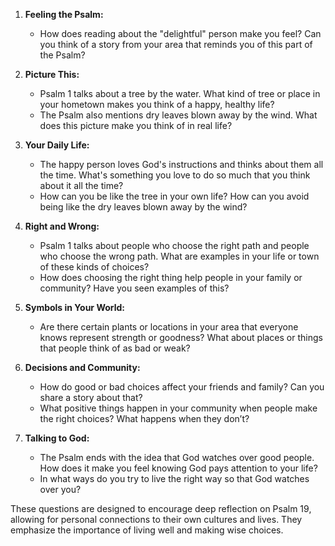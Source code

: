 1. **Feeling the Psalm:**
   - How does reading about the "delightful" person make you feel? Can you think of a story from your area that reminds you of this part of the Psalm?

2. **Picture This:**
   - Psalm 1 talks about a tree by the water. What kind of tree or place in your hometown makes you think of a happy, healthy life?
   - The Psalm also mentions dry leaves blown away by the wind. What does this picture make you think of in real life?

3. **Your Daily Life:**
   - The happy person loves God's instructions and thinks about them all the time. What's something you love to do so much that you think about it all the time?
   - How can you be like the tree in your own life? How can you avoid being like the dry leaves blown away by the wind?

4. **Right and Wrong:**
   - Psalm 1 talks about people who choose the right path and people who choose the wrong path. What are examples in your life or town of these kinds of choices?
   - How does choosing the right thing help people in your family or community? Have you seen examples of this?

5. **Symbols in Your World:**
   - Are there certain plants or locations in your area that everyone knows represent strength or goodness? What about places or things that people think of as bad or weak?

6. **Decisions and Community:**
   - How do good or bad choices affect your friends and family? Can you share a story about that?
   - What positive things happen in your community when people make the right choices? What happens when they don’t?

7. **Talking to God:**
   - The Psalm ends with the idea that God watches over good people. How does it make you feel knowing God pays attention to your life?
   - In what ways do you try to live the right way so that God watches over you?

These questions are designed to encourage deep reflection on Psalm 19, allowing for personal connections to their own cultures and lives. They emphasize the importance of living well and making wise choices.
